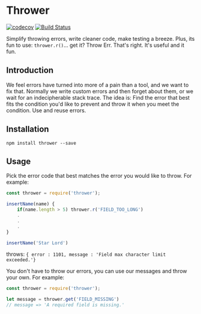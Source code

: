 # Thrower
[![codecov](https://codecov.io/gh/hectotruj/thrower/branch/master/graph/badge.svg)](https://codecov.io/gh/hectotruj/thrower) [![Build Status](https://travis-ci.org/hectotruj/thrower.svg?branch=master)](https://travis-ci.org/hectotruj/thrower)

Simplify throwing errors, write cleaner code, make testing a breeze. Plus, its fun to use: `thrower.r()`... get it? Throw Err. That's right. It's useful and it fun. 
## Introduction

We feel errors have turned into more of a pain than a tool, and we want to fix that. Normally we write custom errors and then forget about them, or we wait for an indecipherable stack trace. The idea is: Find the error that best fits the condition you'd like to prevent and throw it when you meet the condition. Use and reuse errors.

## Installation
```
npm install thrower --save
```

## Usage
Pick the error code that best matches the error you would like to throw. For example:
```js
const thrower = require('thrower');

insertName(name) {
    if(name.length > 5) thrower.r('FIELD_TOO_LONG')
    .
    .
    .
}

insertName('Star Lord')
```

throws:
 `{ error : 1101, message : 'Field max character limit exceeded.'}`

You don't have to throw our errors, you can use our messages and throw your own. For example:

```js
const thrower = require('thrower');

let message = thrower.get('FIELD_MISSING')
// message => 'A required field is missing.'
```
